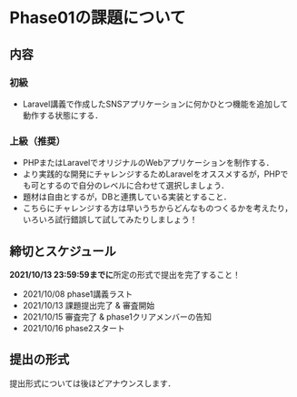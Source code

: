 # Phase01の課題について

## 内容

### 初級

- Laravel講義で作成したSNSアプリケーションに何かひとつ機能を追加して動作する状態にする．

### 上級（推奨）

- PHPまたはLaravelでオリジナルのWebアプリケーションを制作する．
- より実践的な開発にチャレンジするためLaravelをオススメするが，PHPでも可とするので自分のレベルに合わせて選択しましょう．
- 題材は自由とするが，DBと連携している実装とすること．
- こちらにチャレンジする方は早いうちからどんなものつくるかを考えたり，いろいろ試行錯誤して試してみたりしましょう！

## 締切とスケジュール

**2021/10/13 23:59:59までに**所定の形式で提出を完了すること！

- 2021/10/08  phase1講義ラスト
- 2021/10/13  課題提出完了 & 審査開始
- 2021/10/15  審査完了 & phase1クリアメンバーの告知
- 2021/10/16  phase2スタート

## 提出の形式

提出形式については後ほどアナウンスします．

<!-- - 提出時は「デプロイしている場合はURL」，していない場合は「画面収録した動画」を提出する．
- 上記どちらの場合も，下記を提出フォームに入力する．
  - アプリケーションの紹介（どんなアプリケーションなのか）
  - 簡単な操作方法 -->